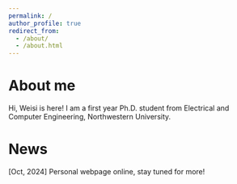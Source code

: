 ```yaml
---
permalink: /
author_profile: true
redirect_from: 
  - /about/
  - /about.html
---
```


About me
======
Hi, Weisi is here! I am a first year Ph.D. student from Electrical and Computer Engineering, Northwestern University.

News
======
[Oct, 2024] Personal webpage online, stay tuned for more!
